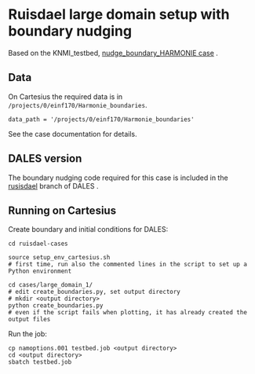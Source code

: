 # Ruisdael large domain setup with boundary nudging 

Based on the KNMI_testbed, [nudge_boundary_HARMONIE case](https://github.com/julietbravo/KNMI_testbed/tree/master/cases/nudge_boundary_HARMONIE) .

## Data

On Cartesius the required data is in `/projects/0/einf170/Harmonie_boundaries`.
```
data_path = '/projects/0/einf170/Harmonie_boundaries'
```
See the case documentation for details.

## DALES version

The boundary nudging code required for this case is included in the [rusisdael](https://github.com/dalesteam/dales/tree/ruisdael) branch of DALES .

## Running on Cartesius

Create boundary and initial conditions for DALES:
```
cd ruisdael-cases

source setup_env_cartesius.sh 
# first time, run also the commented lines in the script to set up a Python environment

cd cases/large_domain_1/
# edit create_boundaries.py, set output directory
# mkdir <output directory>
python create_boundaries.py
# even if the script fails when plotting, it has already created the output files

```

Run the job:
```
cp namoptions.001 testbed.job <output directory>
cd <output directory>
sbatch testbed.job
```





